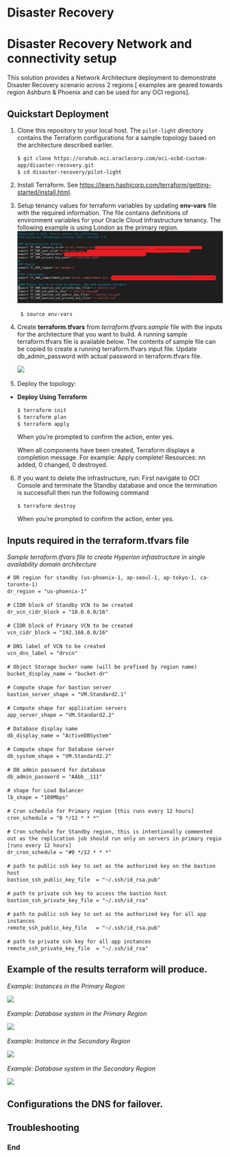 # Disaster Recovery

Disaster Recovery Network and connectivity setup
=======================================================

This solution provides a Network Architecture deployment to demonstrate Disaster Recovery scenario across 2 regions [ examples are geared towards region Ashburn & Phoenix and can be used for any OCI regions].


## Quickstart Deployment

1. Clone this repository to your local host. The `pilot-light` directory contains the Terraform configurations for a sample topology based on the architecture described earlier.
    ```
    $ git clone https://orahub.oci.oraclecorp.com/oci-ocbd-custom-app/disaster-recovery.git
    $ cd disaster-recovery/pilot-light
    ```

2. Install Terraform. See https://learn.hashicorp.com/terraform/getting-started/install.html.

3. Setup tenancy values for terraform variables by updating **env-vars** file with the required information. The file contains definitions of environment variables for your Oracle Cloud Infrastructure tenancy.
    The following example is using London as the primary region.
    ![](100screenshots/env-vars-example.PNG)
    
   ```
    $ source env-vars
    ```
    
4. Create **terraform.tfvars** from *terraform.tfvars.sample* file with the inputs for the architecture that you want to build. A running sample terraform.tfvars file is available below. The contents of sample file can be copied to create a running terraform.tfvars input file. Update db_admin_password with actual password in terraform.tfvars file.

    ![](100screenshots/terrform_var.PNG)
    
5. Deploy the topology:

-   **Deploy Using Terraform**
    
    ```
    $ terraform init
    $ terraform plan
    $ terraform apply
    ```
    When you’re prompted to confirm the action, enter yes.

    When all components have been created, Terraform displays a completion message. For example: Apply complete! Resources: nn added, 0 changed, 0 destroyed.

6. If you want to delete the infrastructure, run:
    First navigate to OCI Console and terminate the Standby database and once the termination is successfull then run the following command
    ```
    $ terraform destroy
    ```
    When you’re prompted to confirm the action, enter yes.


## Inputs required in the terraform.tfvars file
*Sample terraform.tfvars file to create Hyperion infrastructure in single availability domain architecture*

```
# DR region for standby (us-phoenix-1, ap-seoul-1, ap-tokyo-1, ca-toronto-1)
dr_region = "us-phoenix-1"

# CIDR block of Standby VCN to be created
dr_vcn_cidr_block = "10.0.0.0/16"

# CIDR block of Primary VCN to be created
vcn_cidr_block = "192.168.0.0/16"

# DNS label of VCN to be created
vcn_dns_label = "drvcn"

# Object Storage bucker name (will be prefixed by region name)
bucket_display_name = "bucket-dr"

# Compute shape for bastion server
bastion_server_shape = "VM.Standard2.1"

# Compute shape for application servers
app_server_shape = "VM.Standard2.2"

# Database display name
db_display_name = "ActiveDBSystem"

# Compute shape for Database server
db_system_shape = "VM.Standard2.2"

# DB admin password for database
db_admin_password = "AAbb__111"

# shape for Load Balancer
lb_shape = "100Mbps"

# Cron schedule for Primary region [this runs every 12 hours]
cron_schedule = "0 */12 * * *"

# Cron schedule for Standby region, this is intentionally commented out as the replication job should run only on servers in primary regio [runs every 12 hours]
dr_cron_schedule = "#0 */12 * * *"

# path to public ssh key to set as the authorized key on the bastion host
bastion_ssh_public_key_file  = "~/.ssh/id_rsa.pub"

# path to private ssh key to access the bastion host
bastion_ssh_private_key_file = "~/.ssh/id_rsa"

# path to public ssh key to set as the authorized key for all app instances 
remote_ssh_public_key_file   = "~/.ssh/id_rsa.pub"

# path to private ssh key for all app instances
remote_ssh_private_key_file  = "~/.ssh/id_rsa"
```
## Example of the results terraform will produce.
 *Example: Instances in the Primary Region*

 ![](100screenshots/App-Server(Primary).PNG)
 
 *Example: Database system in the Primary Region*

 ![](100screenshots/DB-System(Primary).PNG)
 
 *Example: Instance in the Secondary Region*

 ![](100screenshots/DB-System(Secondary).PNG)
 
 *Example: Database system in the Secondary Region*

 ![](100screenshots/DB-System(Secondary).PNG)
 
## Configurations the DNS for failover.

## Troubleshooting


### End
